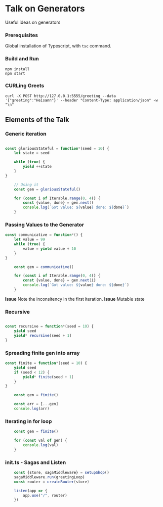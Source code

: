 # Talk on Generators

Useful ideas on generators

### Prerequisites

Global installation of Typescript, with `tsc` command.

### Build and Run

```
npm install
npm start
```

### CURLing Greets

```
curl -X POST http://127.0.0.1:5555/greeting --data '{"greeting":"Heisann"}' --header "Content-Type: application/json" -w "\n"
```

## Elements of the Talk


### Generic iteration
```typescript 

const gloriousStateful = function*(seed = 10) {
	let state = seed

	while (true) {
		yield ++state
	}
}

	// Using it
	const gen = gloriousStateful()

	for (const i of Iterable.range(0, 4)) {
		const {value, done} = gen.next()
		console.log(`Got value: ${value} done: ${done}`)
	}

```

### Passing Values to the Generator

```typescript
const communicative = function*() {
	let value = 99
	while (true) {
		value = yield value + 10
	}
}

	const gen = communicative()

	for (const i of Iterable.range(0, 4)) {
		const {value, done} = gen.next(i)
		console.log(`Got value: ${value} done: ${done}`)
	}
```

**Issue** Note the inconsitency in the first iteration.
**Issue** Mutable state

### Recursive

```typescript

const recursive = function*(seed = 10) {
	yield seed
	yield* recursive(seed + 1)
}

```

### Spreading finite gen into array

```typescript
const finite = function*(seed = 10) {
	yield seed
	if (seed < 12) {
		yield* finite(seed + 1)
	}
}

	const gen = finite()

	const arr = [...gen]
	console.log(arr)
```

### Iterating in for loop

```typescript
	const gen = finite()

	for (const val of gen) {
		console.log(val)
	}
```

### init.ts - Sagas and Listen

```typescript
	const {store, sagaMiddleware} = setupShop()
	sagaMiddleware.run(greetingLoop)
	const router = createRouter(store)

	listen(app => {
		app.use("/", router)
	})
```


